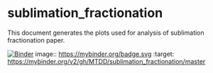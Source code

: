 # sublimation_fractionation

This document generates the plots used for analysis of sublimation fractionation paper.

[![Binder](https://mybinder.org/badge.svg)](https://mybinder.org/v2/gh/MTDD/sublimation_fractionation/master) image:: https://mybinder.org/badge.svg :target: https://mybinder.org/v2/gh/MTDD/sublimation_fractionation/master
